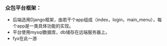 ### 众包平台框架：

- 后端选用Django框架，由若干个app组成（index，login，main_menu），每个app是一类具体功能的实现。
- 平台使用mysql数据库，db储存在远端服务器上。
- fyx在此一游